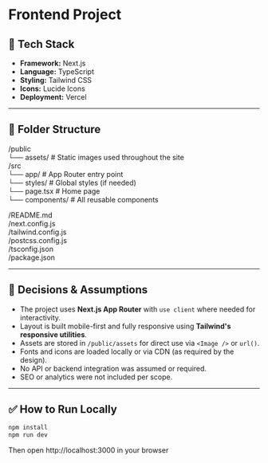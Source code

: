 # Frontend Project

## 🚀 Tech Stack

- **Framework:** Next.js
- **Language:** TypeScript
- **Styling:** Tailwind CSS
- **Icons:** Lucide Icons
- **Deployment:** Vercel

---

## 📁 Folder Structure
/public <br/>
└── assets/ # Static images used throughout the site <br/>
/src <br/>
└── app/ # App Router entry point <br/>
     └── styles/ # Global styles (if needed) <br/>
     └── page.tsx # Home page <br/>
└── components/ # All reusable components <br/>

/README.md <br/>
/next.config.js <br/>
/tailwind.config.js <br/>
/postcss.config.js <br/>
/tsconfig.json <br/>
/package.json <br/>


---

## 🧠 Decisions & Assumptions

- The project uses **Next.js App Router** with `use client` where needed for interactivity.
- Layout is built mobile-first and fully responsive using **Tailwind's responsive utilities**.
- Assets are stored in `/public/assets` for direct use via `<Image />` or `url()`.
- Fonts and icons are loaded locally or via CDN (as required by the design).
- No API or backend integration was assumed or required.
- SEO or analytics were not included per scope.

---

## ✅ How to Run Locally

```bash
npm install
npm run dev

```
Then open http://localhost:3000 in your browser

